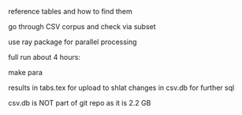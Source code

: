 reference tables and how to find them

go through CSV corpus and check via subset

use ray package for parallel processing

full run about 4 hours:

  make para

results in tabs.tex for upload to shlat
changes in csv.db for further sql

csv.db is NOT part of git repo as it is 2.2 GB
